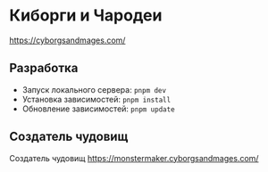 # Киборги и Чародеи

https://cyborgsandmages.com/

## Разработка

- Запуск локального сервера: `pnpm dev`
- Установка зависимостей: `pnpm install`
- Обновление зависимостей: `pnpm update`

## Создатель чудовищ

Создатель чудовищ https://monstermaker.cyborgsandmages.com/
